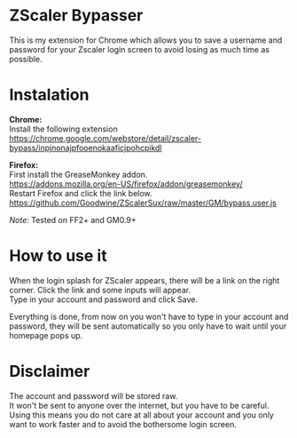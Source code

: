 ZScaler Bypasser
================
This is my extension for Chrome which allows you to save a username and password
for your Zscaler login screen to avoid losing as much time as possible.

Instalation
===========
**Chrome:**  
Install the following extension  
https://chrome.google.com/webstore/detail/zscaler-bypass/inpjnonajpfooenokaaficjpohcpikdl

**Firefox:**  
First install the GreaseMonkey addon.  
https://addons.mozilla.org/en-US/firefox/addon/greasemonkey/  
Restart Firefox and click the link below.  
https://github.com/Goodwine/ZScalerSux/raw/master/GM/bypass.user.js

*Note:* Tested on FF2+ and GM0.9+

How to use it
=============
When the login splash for ZScaler appears, there will be a link on the right corner.
Click the link and some inputs will appear.  
Type in your account and password and click Save.  

Everything is done, from now on you won't have to type in your account and password,
they will be sent automatically so you only have to wait until your homepage pops up.

Disclaimer
==========
The account and password will be stored raw.  
It won't be sent to anyone over the internet, but you have to be careful.  
Using this means you do not care at all about your account and you only want to work
faster and to avoid the bothersome login screen.